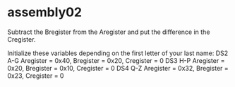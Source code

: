# assembly02
Subtract the Bregister from the Aregister and put the difference in the Cregister.

Initialize these variables depending on the first letter of your last name:
DS2 A-G  Aregister = 0x40, Bregister = 0x20, Cregister = 0
DS3 H-P Aregister = 0x20, Bregister = 0x10, Cregister = 0
DS4 Q-Z  Aregister = 0x32, Bregister = 0x23, Cregister = 0
